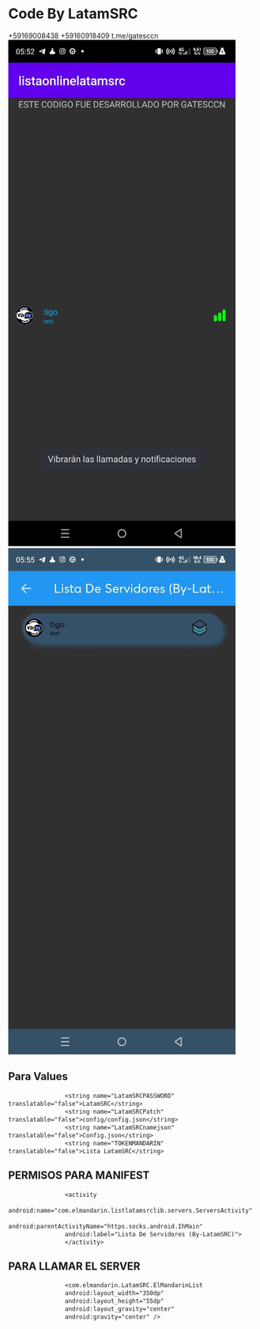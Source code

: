 # Code By LatamSRC
+59169008438
+59160918409
t.me/gatesccn
![Normal](1.jpg)　　　　　　![Normal](2.jpg)
## Para Values

                    <string name="LatamSRCPASSWORD" translatable="false">LatamSRC</string>
                    <string name="LatamSRCPatch" translatable="false">config/config.json</string>
                    <string name="LatamSRCnamejson" translatable="false">Config.json</string>
                    <string name="TOKENMANDARIN" translatable="false">Lista LatamSRC</string>

## PERMISOS PARA MANIFEST

                    <activity
                    android:name="com.elmandarin.listlatamsrclib.servers.ServersActivity"
                    android:parentActivityName="https.socks.android.IhMain"
                    android:label="Lista De Servidores (By-LatamSRC)">
                    </activity>

## PARA LLAMAR EL SERVER

                    <com.elmandarin.LatamSRC.ElMandarinList
                    android:layout_width="350dp"
                    android:layout_height="55dp"
                    android:layout_gravity="center"
                    android:gravity="center" />
